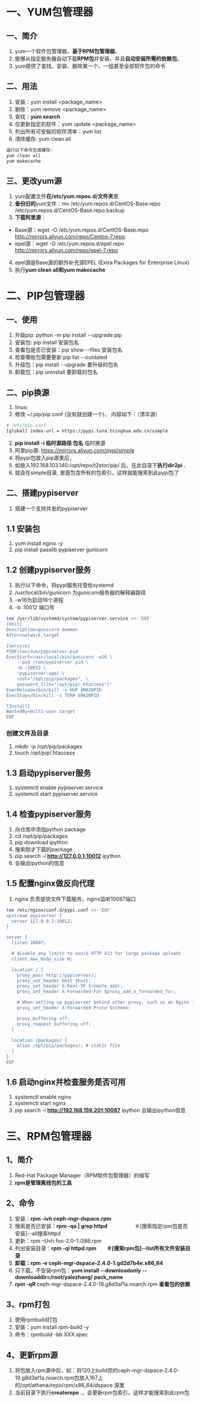 # 一、YUM包管理器

## 一、简介
1. yum一个软件包管理器，**基于RPM包管理器**。
2. 能够从指定服务器自动下载**RPM包**并安装，并且**自动安装所需的依赖包**。
3. yum提供了查找、安装、删除某一个、一组甚至全部软件包的命令

## 二、用法
1. 安装：yum install <package_name>
2. 删除：yum remove <package_name>
3. 查找：**yum search <keyword>**
4. 仅更新指定的软件：yum update <package_name>
5. 列出所有可安裝的软件清单：yum list
6. 清除缓存: yum clean all

```bash
运行以下命令生成缓存:
yum clean all
yum makecache
```

## 三、更改yum源
1. yum配置文件**在/etc/yum.repos.d/文件夹**里
2. **备份旧的**yum文件：mv /etc/yum.repos.d/CentOS-Base.repo /etc/yum.repos.d/CentOS-Base.repo.backup
3. **下载阿里源**：
- Base源：wget -O /etc/yum.repos.d/CentOS-Base.repo http://mirrors.aliyun.com/repo/Centos-7.repo
- epel源：wget -O /etc/yum.repos.d/epel.repo http://mirrors.aliyun.com/repo/epel-7.repo
4. epel源是Base源的额外补充源EPEL (Extra Packages for Enterprise Linux)
5. 执行**yum clean all和yum makecache**

# 二、PIP包管理器

## 一、使用

1. 升级pip: python -m pip install --upgrade pip
2. 安装包: pip install 安装包名
3. 查看包是否已安装：pip show --files 安装包名
4. 检查哪些包需要更新:pip list --outdated
5. 升级包：pip install --upgrade 要升级的包名
6. 卸载包：pip uninstall 要卸载的包名

## 二、pip换源
1. linux:
2. 修改 ~/.pip/pip.conf (没有就创建一个)， 内容如下：（清华源）

```bash
# /etc/pip.conf
[global] index-url = https://pypi.tuna.tsinghua.edu.cn/simple
```
2. **pip install -i 临时源路径 包名** 临时换源
3. 阿里pip源: 
https://mirrors.aliyun.com/pypi/simple
1. 将pypi包放入pip源里后，
1. 如放入192.168.103.140:/opt/repo/t2stor/pip/ 后，在此目录下**执行dir2pi .**
1. 就会在simple目录, 里面包含所有的包索引，这样就能搜索到此pypi包了

## 二、搭建pypiserver
1. 搭建一个支持并发的pypiserver

## 1.1 安装包
1. yum install nginx -y
2. pip install passlib pypiserver gunicorn
## 1.2 创建pypiserver服务
1. 执行以下命令，将pypi服务托管给systemd
2. /usr/local/bin/gunicorn 为gunicorn服务器的解释器路径
3. -w16为启动16个进程
4. -b :10012 端口号

```bash
tee /usr/lib/systemd/system/pypiserver.service <<-'EOF'
[Unit]
Description=gunicorn daemon
After=network.target

[Service]
PIDFile=/run/pypiserver.pid
ExecStart=/usr/local/bin/gunicorn -w16 \
    --pid /run/pypiserver.pid \
    -b :10012 \
    'pypiserver:app( \
    root="/opt/pip/packages", \
    password_file="/opt/pip/.htaccess")'
ExecReload=/bin/kill -s HUP $MAINPID
ExecStop=/bin/kill -s TERM $MAINPID

[Install]
WantedBy=multi-user.target 
EOF
```

### 创建文件及目录
1. mkdir -p /opt/pip/packages
2. touch /opt/pip/.htaccess
## 1.3 启动pypiserver服务
1. systemctl enable pypiserver.service
2. systemctl start pypiserver.service
## 1.4 检查pypiserver服务
1. 向仓库中添加python package
2. cd /opt/pip/packages
3. pip download ipython
4. 搜索刚才下载的package
5. pip search -i **http://127.0.0.1:10012** ipython
6. 会输出ipython的信息
## 1.5 配置nginx做反向代理
1. nginx 负责提供文件下载服务，nginx监听10087端口

```bash
tee /etc/nginx/conf.d/pypi.conf <<-'EOF'
upstream pypiserver {
  server 127.0.0.1:10012;
}

server {
  listen 10087;

  # disable any limits to avoid HTTP 413 for large package uploads
  client_max_body_size 0;

  location / {
    proxy_pass http://pypiserver/;
    proxy_set_header Host $host;
    proxy_set_header X-Real-IP $remote_addr;
    proxy_set_header X-Forwarded-For $proxy_add_x_forwarded_for;

    # When setting up pypiserver behind other proxy, such as an Nginx instance, remove the below line if the proxy already has similar settings.
    proxy_set_header X-Forwarded-Proto $scheme;

    proxy_buffering off;
    proxy_request_buffering off;
  }

  location /packages/ {
    alias /opt/pip/packages/; # static file
  }
}
EOF
```

## 1.6 启动nginx并检查服务是否可用
1. systemctl enable nginx
2. systemctl start nginx
3. pip search -i **http://192.168.159.201:10087** ipython
会输出ipython信息

# 三、RPM包管理器

## 1、简介
1. Red-Hat Package Manager（RPM软件包管理器）的缩写
2. **rpm是管理离线包的工具**

## 2、命令
1. 安装：**rpm -ivh ceph-mgr-dspace.rpm**
2. 搜索是否已安装：**rpm -qa | grep httpd**　　　　　 ＃[搜索指定rpm包是否安装]--all搜索*httpd*
3. 更新：rpm –Uvh  foo-2.0-1.i386.rpm
3. 列出安装目录：**rpm -ql httpd.rpm**　　**＃[搜索rpm包]--list所有文件安装目录**
4. **卸载：rpm -e ceph-mgr-dspace-2.4.0-1.gd2d7b4e.x86_64**
5. 只下载，不安装rpm包：**yum install --downloadonly --downloaddir=/root/yalezhang/ pack_name**
6. **rpm -qR** ceph-mgr-dspace-2.4.0-19.g8d3af1a.noarch.rpm  **查看包的依赖**

## 3、rpm打包
1. 使用rpmbuild打包
1. 安装：yum install rpm-build -y
1. 命令：rpmbuild -bb XXX.spec

## 4、更新rpm源
1. 将包放入rpm源中后，如：将120上build完的ceph-mgr-dspace-2.4.0-19.g8d3af1a.noarch.rpm包放入167上的/opt/athena/repo/rpm/x86_64/dspace 源里
2. 当前目录下执行**createrepo .**，会更新rpm包索引，这样才能搜索到此rpm包
